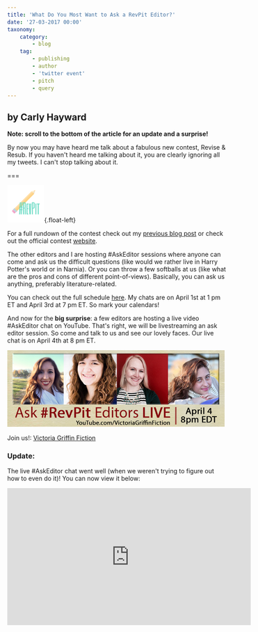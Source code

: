 ```yaml
---
title: 'What Do You Most Want to Ask a RevPit Editor?'
date: '27-03-2017 00:00'
taxonomy:
    category:
        - blog
    tag:
        - publishing
        - author
        - 'twitter event'
        - pitch
        - query
---
```


## by Carly Hayward

**Note: scroll to the bottom of the article for an update and a surprise!**

By now you may have heard me talk about a fabulous new contest, Revise & Resub. If you haven't heard me talking about it, you are clearly ignoring all my tweets. I can't stop talking about it.

===

![](RevPit_hashtag_logo_small.png){.float-left}

For a full rundown of the contest check out my [previous blog post](/blog/first-revise-and-resub-contest) or check out the official contest [website](http://reviseresub.com/?target=_blank).

The other editors and I are hosting #AskEditor sessions where anyone can come and ask us the difficult questions (like would we rather live in Harry Potter's world or in Narnia). Or you can throw a few softballs at us (like what are the pros and cons of different point-of-views). Basically, you can ask us anything, preferably literature-related.

You can check out the full schedule [here](http://www.reviseresub.com/schedule?target=_blank). My chats are on April 1st at 1 pm ET and April 3rd at 7 pm ET. So mark your calendars!

And now for the **big surprise**: a few editors are hosting a live video #AskEditor chat on YouTube. That's right, we will be livestreaming an ask editor session. So come and talk to us and see our lovely faces. Our live chat is on April 4th at 8 pm ET.

![](RevPit_askeditor_live.png)

Join us!: [Victoria Griffin Fiction](https://www.youtube.com/victoriagriffinfiction?target=_blank)

### Update:

The live #AskEditor chat went well (when we weren't trying to figure out how to even do it)! You can now view it below:

<iframe width="560" height="315" src="https://www.youtube.com/embed/W8JYrjZyAAs" frameborder="0" allowfullscreen></iframe>
 